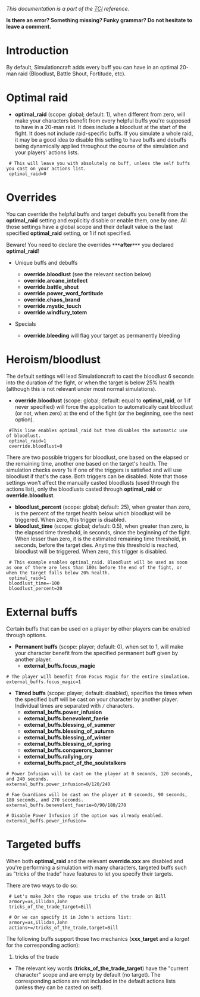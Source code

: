 _This documentation is a part of the [TCI](TextualConfigurationInterface) reference._

**Is there an error? Something missing? Funky grammar? Do not hesitate to leave a comment.**

# Introduction

By default, Simulationcraft adds every buff you can have in an optimal 20-man raid (Bloodlust, Battle Shout, Fortitude, etc).

# Optimal raid
  * **optimal\_raid** (scope: global; default: 1), when different from zero, will make your characters benefit from every helpful buffs you're supposed to have in a 20-man raid. It does include a bloodlust at the start of the fight. It does not include raid-specific buffs. If you simulate a whole raid, it may be a good idea to disable this setting to have buffs and debuffs being dynamically applied throughout the course of the simulation and your players' actions lists.
```
 # This will leave you with absolutely no buff, unless the self buffs you cast on your actions list.
 optimal_raid=0
```

# Overrides
You can override the helpful buffs and target debuffs you benefit from the **optimal\_raid** setting and explicitly disable or enable them, one by one. All those settings have a global scope and their default value is the last specified **optimal\_raid** setting, or 1 if not specified.

Beware! You need to declare the overrides **`***`after`***`** you declared **optimal\_raid**!

  * Unique buffs and debuffs
    * **override.bloodlust** (see the relevant section below)
    * **override.arcane_intellect**
    * **override.battle_shout**
    * **override.power_word_fortitude**
    * **override.chaos_brand**
    * **override.mystic_touch**
    * **override.windfury_totem**

  * Specials
    * **override.bleeding** will flag your target as permanently bleeding

# Heroism/bloodlust

The default settings will lead Simulationcraft to cast the bloodlust 6 seconds into the duration of the fight, or when the target is below 25% health (although this is not relevant under most normal simulations).

  * **override.bloodlust** (scope: global; default: equal to **optimal\_raid**, or 1 if never specified) will force the application to automatically cast bloodlust (or not, when zero) at the end of the fight (or the beginning, see the next option).
```
 #This line enables optimal_raid but then disables the automatic use of bloodlust.
 optimal_raid=1
 override.bloodlust=0
```

  There are two possible triggers for bloodlust, one based on the elapsed or the remaining time, another one based on the target's health. The simulation checks every 1s if one of the triggers is satisfied and will use bloodlust if that's the case. Both triggers can be disabled. Note that those settings won't affect the manually casted bloodlusts (used through the actions list), only the bloodlusts casted through **optimal\_raid** or **override.bloodlust**.

  * **bloodlust\_percent** (scope: global; default: 25), when greater than zero, is the percent of the target health below which bloodlust will be triggered. When zero, this trigger is disabled.
  * **bloodlust\_time** (scope: global; default: 0.5), when greater than zero, is the elapsed time threshold, in seconds, since the beginning of the fight. When lesser than zero, it is the estimated remaining time threshold, in seconds, before the target dies. Anytime this threshold is reached, bloodlust will be triggered. When zero, this trigger is disabled.
```
 # This example enables optimal_raid. Bloodlust will be used as soon as one of there are less than 100s before the end of the fight, or when the target falls below 20% health.
 optimal_raid=1
 bloodlust_time=-100
 bloodlust_percent=20
```

# External buffs

Certain buffs that can be used on a player by other players can be enabled through options.

  * **Permanent buffs** (scope: player; default: 0), when set to 1, will make your character benefit from the specified permanent buff given by another player.
    * **external\_buffs.focus\_magic** 
```
# The player will benefit from Focus Magic for the entire simulation.
external_buffs.focus_magic=1
```
  * **Timed buffs** (scope: player; default: disabled), specifies the times when the specified buff will be cast on your character by another player. Individual times are separated with `/` characters.
    * **external\_buffs.power\_infusion**
    * **external\_buffs.benevolent\_faerie**
    * **external\_buffs.blessing\_of\_summer**
    * **external\_buffs.blessing\_of\_autumn**
    * **external\_buffs.blessing\_of\_winter**
    * **external\_buffs.blessing\_of\_spring**
    * **external\_buffs.conquerors\_banner**
    * **external\_buffs.rallying\_cry**
    * **external\_buffs.pact\_of\_the\_soulstalkers**
```
# Power Infusion will be cast on the player at 0 seconds, 120 seconds, and 240 seconds.
external_buffs.power_infusion=0/120/240

# Fae Guardians will be cast on the player at 0 seconds, 90 seconds, 180 seconds, and 270 seconds.
external_buffs.benevolent_faerie=0/90/180/270

# Disable Power Infusion if the option was already enabled.
external_buffs.power_infusion=
```
# Targeted buffs

When both **optimal\_raid** and the relevant **override.xxx** are disabled and you're performing a simulation with many characters, targeted buffs such as "tricks of the trade" have features to let you specify their targets.

There are two ways to do so:
```
 # Let's make John the rogue use tricks of the trade on Bill
 armory=us,illidan,John
 tricks_of_the_trade_target=Bill

 # Or we can specify it in John's actions list:
 armory=us,illidan,John
 actions+=/tricks_of_the_trade,target=Bill
```

The following buffs support those two mechanics (**xxx\_target** and a _target_ for the corresponding action):
  1. tricks of the trade

  * The relevant key words (**tricks\_of\_the\_trade\_target**) have the "current character" scope and are empty by default (no target). The corresponding actions are not included in the default actions lists (unless they can be casted on self).